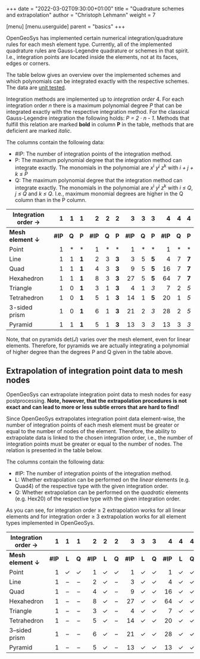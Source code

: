 +++
date = "2022-03-02T09:30:00+01:00"
title = "Quadrature schemes and extrapolation"
author = "Christoph Lehmann"
weight = 7


[menu]
  [menu.userguide]
    parent = "basics"
+++

OpenGeoSys has implemented certain numerical integration/quadrature rules for
each mesh element type. Currently, all of the implemented quadrature rules are
Gauss-Legendre quadrature or schemes in that spirit. I.e., integration points
are located inside the elements, not at its faces, edges or corners.

The table below gives an overview over the implemented schemes and which
polynomials can be integrated exactly with the respective schemes. The data are
[unit tested](https://gitlab.opengeosys.org/ogs/ogs/-/tree/master/Tests/MathLib/TestGaussLegendreIntegration.cpp).

Integration methods are implemented up to *integration order* 4.
For each integration order *n* there is a maximum polynomial degree *P* that can be
integrated exactly with the respective integration method. For the classical
Gauss-Legendre integration the following holds: *P = 2 · n - 1*. Methods that
fulfill this relation are marked **bold** in column **P** in the table, methods
that are deficient are marked *italic*.

The columns contain the following data:

* #IP: The number of integration points of the integration method.
* P: The maximum polynomial degree that the integration method can integrate
  exactly. The monomials in the polynomial are *x*<sup>i</sup> *y*<sup>j</sup>
  *z*<sup>k</sup> with *i + j + k ≤ P*
* Q: The maximum polynomial degree that the integration method can integrate
  exactly. The monomials in the polynomial are *x*<sup>i</sup> *y*<sup>j</sup>
  *z*<sup>k</sup> with *i ≤ Q*, *j ≤ Q* and *k ≤ Q*. I.e., maximum monomial
  degrees are higher in the Q column than in the P column.

| Integration order → | 1       | 1     | 1     | 2       | 2     | 2     | 3       | 3     | 3     | 4       | 4     | 4     |
| ------------------- | ------: | ----: | ----: | ------: | ----: | ----: | ------: | ----: | ----: | ------: | ----: | ----: |
| **Mesh element ↓**  | **#IP** | **Q** | **P** | **#IP** | **Q** | **P** | **#IP** | **Q** | **P** | **#IP** | **Q** | **P** |
| Point               | 1       | \*    | \*    | 1       | \*    | \*    | 1       | \*    | \*    | 1       | \*    | \*    |
| Line                | 1       | 1     | **1** | 2       | 3     | **3** | 3       | 5     | **5** | 4       | 7     | **7** |
| Quad                | 1       | 1     | **1** | 4       | 3     | **3** | 9       | 5     | **5** | 16      | 7     | **7** |
| Hexahedron          | 1       | 1     | **1** | 8       | 3     | **3** | 27      | 5     | **5** | 64      | 7     | **7** |
| Triangle            | 1       | 0     | **1** | 3       | 1     | **3** | 4       | 1     | *3*   | 7       | 2     | *5*   |
| Tetrahedron         | 1       | 0     | **1** | 5       | 1     | **3** | 14      | 1     | **5** | 20      | 1     | *5*   |
| 3-sided prism       | 1       | 0     | **1** | 6       | 1     | **3** | 21      | 2     | *3*   | 28      | 2     | *5*   |
| Pyramid             | 1       | 1     | **1** | 5       | 1     | **3** | 13      | 3     | *3*   | 13      | 3     | *3*   |

Note, that on pyramids det(*J*) varies over the mesh element, even for linear
elements. Therefore, for pyramids we are actually integrating a polynomial of
higher degree than the degrees P and Q given in the table above.

## Extrapolation of integration point data to mesh nodes

OpenGeoSys can extrapolate integration point data to mesh nodes for easy
postprocessing. **Note, however, that the extrapolation procedures is not exact
and can lead to more or less subtle errors that are hard to find!**

Since OpenGeoSys extrapolates integration point data element-wise, the number of
integration points of each mesh element must be greater or equal to the number of nodes of the element.
Therefore, the ability to extrapolate data is linked to the chosen integration
order, i.e., the number of integration points must be greater or equal to the
number of nodes. The relation is presented in the table below.

The columns contain the following data:

* #IP: The number of integration points of the integration method.
* L:
  Whether extrapolation can be performed on the *linear* elements (e.g. Quad4) of the
  respective type with the given integration order.
* Q:
  Whether extrapolation can be performed on the *quadratic* elements (e.g.
  Hex20) of the respective type with the given integration order.

As you can see, for integration order ≥ 2 extrapolation works for all linear
elements and for integration order ≥ 3 extrapolation works for all element types
implemented in OpenGeoSys.

| Integration order → | 1       | 1     | 1     | 2       | 2     | 2     | 3       | 3     | 3     | 4       | 4     | 4     |
| ------------------- | ------: | :---: | :---: | ------: | :---: | :---: | ------: | :---: | :---: | ------: | :---: | :---: |
| **Mesh element ↓**  | **#IP** | **L** | **Q** | **#IP** | **L** | **Q** | **#IP** | **L** | **Q** | **#IP** | **L** | **Q** |
| Point               | 1       |   ✓   |   ✓   | 1       |   ✓   |   ✓   | 1       |   ✓   |   ✓   | 1       |   ✓   |   ✓   |
| Line                | 1       |   –   |   –   | 2       |   ✓   |   –   | 3       |   ✓   |   ✓   | 4       |   ✓   |   ✓   |
| Quad                | 1       |   –   |   –   | 4       |   ✓   |   –   | 9       |   ✓   |   ✓   | 16      |   ✓   |   ✓   |
| Hexahedron          | 1       |   –   |   –   | 8       |   ✓   |   –   | 27      |   ✓   |   ✓   | 64      |   ✓   |   ✓   |
| Triangle            | 1       |   –   |   –   | 3       |   ✓   |   –   | 4       |   ✓   |   ✓   | 7       |   ✓   |   ✓   |
| Tetrahedron         | 1       |   –   |   –   | 5       |   ✓   |   –   | 14      |   ✓   |   ✓   | 20      |   ✓   |   ✓   |
| 3–sided prism       | 1       |   –   |   –   | 6       |   ✓   |   –   | 21      |   ✓   |   ✓   | 28      |   ✓   |   ✓   |
| Pyramid             | 1       |   –   |   –   | 5       |   ✓   |   –   | 13      |   ✓   |   ✓   | 13      |   ✓   |   ✓   |
